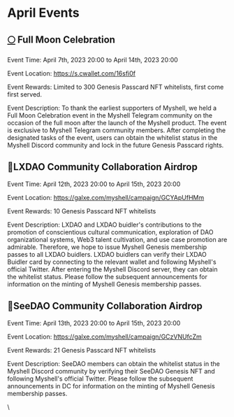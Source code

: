 # April Events

## [🌕](https://emojipedia.org/full-moon/) Full Moon Celebration

Event Time: April 7th, 2023 20:00 to April 14th, 2023 20:00

Event Location: https://s.cwallet.com/16sfi0f

Event Rewards: Limited to 300 Genesis Passcard NFT whitelists, first come first served.

Event Description: To thank the earliest supporters of Myshell, we held a Full Moon Celebration event in the Myshell Telegram community on the occasion of the full moon after the launch of the Myshell product. The event is exclusive to Myshell Telegram community members. After completing the designated tasks of the event, users can obtain the whitelist status in the Myshell Discord community and lock in the future Genesis Passcard rights.

## 🤝LXDAO Community Collaboration Airdrop

Event Time: April 12th, 2023 20:00 to April 15th, 2023 20:00

Event Location: https://galxe.com/myshell/campaign/GCYApUfHMm

Event Rewards: 10 Genesis Passcard NFT whitelists

Event Description: LXDAO and LXDAO buidler's contributions to the promotion of conscientious cultural communication, exploration of DAO organizational systems, Web3 talent cultivation, and use case promotion are admirable. Therefore, we hope to issue Myshell Genesis membership passes to all LXDAO buidlers. LXDAO buidlers can verify their LXDAO Buidler card by connecting to the relevant wallet and following Myshell's official Twitter. After entering the Myshell Discord server, they can obtain the whitelist status. Please follow the subsequent announcements for information on the minting of Myshell Genesis membership passes.

## 🤝SeeDAO Community Collaboration Airdrop

Event Time: April 13th, 2023 20:00 to April 15th, 2023 20:00

Event Location: https://galxe.com/myshell/campaign/GCzVNUfcZm

Event Rewards: 21 Genesis Passcard NFT whitelists

Event Description: SeeDAO members can obtain the whitelist status in the Myshell Discord community by verifying their SeeDAO Genesis NFT and following Myshell's official Twitter. Please follow the subsequent announcements in DC for information on the minting of Myshell Genesis membership passes.

\